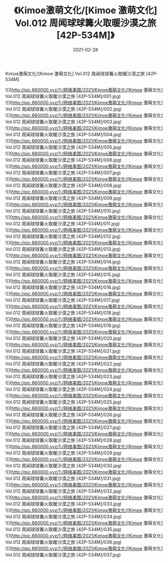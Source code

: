 ﻿---
layout: post
title:  《Kimoe激萌文化/[Kimoe 激萌文化] Vol.012 周闻球球篝火取暖沙漠之旅 [42P-534M]》
date:   2021-02-28
img: http://pic.660000.xyz/1:/网络美图/2021/Kimoe激萌文化/[Kimoe 激萌文化] Vol.012 周闻球球篝火取暖沙漠之旅 [42P-534M]/000.jpg
categories: [美女, 清纯, 唯美]
---

Kimoe激萌文化/[Kimoe 激萌文化] Vol.012 周闻球球篝火取暖沙漠之旅 [42P-534M]

 ![](http://pic.660000.xyz/1:/网络美图/2021/Kimoe激萌文化/[Kimoe 激萌文化] Vol.012 周闻球球篝火取暖沙漠之旅 [42P-534M]/001.jpg) <br>![](http://pic.660000.xyz/1:/网络美图/2021/Kimoe激萌文化/[Kimoe 激萌文化] Vol.012 周闻球球篝火取暖沙漠之旅 [42P-534M]/002.jpg) <br>![](http://pic.660000.xyz/1:/网络美图/2021/Kimoe激萌文化/[Kimoe 激萌文化] Vol.012 周闻球球篝火取暖沙漠之旅 [42P-534M]/003.jpg) <br>![](http://pic.660000.xyz/1:/网络美图/2021/Kimoe激萌文化/[Kimoe 激萌文化] Vol.012 周闻球球篝火取暖沙漠之旅 [42P-534M]/004.jpg) <br>![](http://pic.660000.xyz/1:/网络美图/2021/Kimoe激萌文化/[Kimoe 激萌文化] Vol.012 周闻球球篝火取暖沙漠之旅 [42P-534M]/005.jpg) <br>![](http://pic.660000.xyz/1:/网络美图/2021/Kimoe激萌文化/[Kimoe 激萌文化] Vol.012 周闻球球篝火取暖沙漠之旅 [42P-534M]/006.jpg) <br>![](http://pic.660000.xyz/1:/网络美图/2021/Kimoe激萌文化/[Kimoe 激萌文化] Vol.012 周闻球球篝火取暖沙漠之旅 [42P-534M]/007.jpg) <br>![](http://pic.660000.xyz/1:/网络美图/2021/Kimoe激萌文化/[Kimoe 激萌文化] Vol.012 周闻球球篝火取暖沙漠之旅 [42P-534M]/008.jpg) <br>![](http://pic.660000.xyz/1:/网络美图/2021/Kimoe激萌文化/[Kimoe 激萌文化] Vol.012 周闻球球篝火取暖沙漠之旅 [42P-534M]/009.jpg) <br>![](http://pic.660000.xyz/1:/网络美图/2021/Kimoe激萌文化/[Kimoe 激萌文化] Vol.012 周闻球球篝火取暖沙漠之旅 [42P-534M]/010.jpg) <br>![](http://pic.660000.xyz/1:/网络美图/2021/Kimoe激萌文化/[Kimoe 激萌文化] Vol.012 周闻球球篝火取暖沙漠之旅 [42P-534M]/011.jpg) <br>![](http://pic.660000.xyz/1:/网络美图/2021/Kimoe激萌文化/[Kimoe 激萌文化] Vol.012 周闻球球篝火取暖沙漠之旅 [42P-534M]/012.jpg) <br>![](http://pic.660000.xyz/1:/网络美图/2021/Kimoe激萌文化/[Kimoe 激萌文化] Vol.012 周闻球球篝火取暖沙漠之旅 [42P-534M]/013.jpg) <br>![](http://pic.660000.xyz/1:/网络美图/2021/Kimoe激萌文化/[Kimoe 激萌文化] Vol.012 周闻球球篝火取暖沙漠之旅 [42P-534M]/014.jpg) <br>![](http://pic.660000.xyz/1:/网络美图/2021/Kimoe激萌文化/[Kimoe 激萌文化] Vol.012 周闻球球篝火取暖沙漠之旅 [42P-534M]/015.jpg) <br>![](http://pic.660000.xyz/1:/网络美图/2021/Kimoe激萌文化/[Kimoe 激萌文化] Vol.012 周闻球球篝火取暖沙漠之旅 [42P-534M]/016.jpg) <br>![](http://pic.660000.xyz/1:/网络美图/2021/Kimoe激萌文化/[Kimoe 激萌文化] Vol.012 周闻球球篝火取暖沙漠之旅 [42P-534M]/017.jpg) <br>![](http://pic.660000.xyz/1:/网络美图/2021/Kimoe激萌文化/[Kimoe 激萌文化] Vol.012 周闻球球篝火取暖沙漠之旅 [42P-534M]/018.jpg) <br>![](http://pic.660000.xyz/1:/网络美图/2021/Kimoe激萌文化/[Kimoe 激萌文化] Vol.012 周闻球球篝火取暖沙漠之旅 [42P-534M]/019.jpg) <br>![](http://pic.660000.xyz/1:/网络美图/2021/Kimoe激萌文化/[Kimoe 激萌文化] Vol.012 周闻球球篝火取暖沙漠之旅 [42P-534M]/020.jpg) <br>![](http://pic.660000.xyz/1:/网络美图/2021/Kimoe激萌文化/[Kimoe 激萌文化] Vol.012 周闻球球篝火取暖沙漠之旅 [42P-534M]/021.jpg) <br>![](http://pic.660000.xyz/1:/网络美图/2021/Kimoe激萌文化/[Kimoe 激萌文化] Vol.012 周闻球球篝火取暖沙漠之旅 [42P-534M]/022.jpg) <br>![](http://pic.660000.xyz/1:/网络美图/2021/Kimoe激萌文化/[Kimoe 激萌文化] Vol.012 周闻球球篝火取暖沙漠之旅 [42P-534M]/023.jpg) <br>![](http://pic.660000.xyz/1:/网络美图/2021/Kimoe激萌文化/[Kimoe 激萌文化] Vol.012 周闻球球篝火取暖沙漠之旅 [42P-534M]/024.jpg) <br>![](http://pic.660000.xyz/1:/网络美图/2021/Kimoe激萌文化/[Kimoe 激萌文化] Vol.012 周闻球球篝火取暖沙漠之旅 [42P-534M]/025.jpg) <br>![](http://pic.660000.xyz/1:/网络美图/2021/Kimoe激萌文化/[Kimoe 激萌文化] Vol.012 周闻球球篝火取暖沙漠之旅 [42P-534M]/026.jpg) <br>![](http://pic.660000.xyz/1:/网络美图/2021/Kimoe激萌文化/[Kimoe 激萌文化] Vol.012 周闻球球篝火取暖沙漠之旅 [42P-534M]/027.jpg) <br>![](http://pic.660000.xyz/1:/网络美图/2021/Kimoe激萌文化/[Kimoe 激萌文化] Vol.012 周闻球球篝火取暖沙漠之旅 [42P-534M]/028.jpg) <br>![](http://pic.660000.xyz/1:/网络美图/2021/Kimoe激萌文化/[Kimoe 激萌文化] Vol.012 周闻球球篝火取暖沙漠之旅 [42P-534M]/029.jpg) <br>![](http://pic.660000.xyz/1:/网络美图/2021/Kimoe激萌文化/[Kimoe 激萌文化] Vol.012 周闻球球篝火取暖沙漠之旅 [42P-534M]/030.jpg) <br>![](http://pic.660000.xyz/1:/网络美图/2021/Kimoe激萌文化/[Kimoe 激萌文化] Vol.012 周闻球球篝火取暖沙漠之旅 [42P-534M]/031.jpg) <br>![](http://pic.660000.xyz/1:/网络美图/2021/Kimoe激萌文化/[Kimoe 激萌文化] Vol.012 周闻球球篝火取暖沙漠之旅 [42P-534M]/032.jpg) <br>![](http://pic.660000.xyz/1:/网络美图/2021/Kimoe激萌文化/[Kimoe 激萌文化] Vol.012 周闻球球篝火取暖沙漠之旅 [42P-534M]/033.jpg) <br>![](http://pic.660000.xyz/1:/网络美图/2021/Kimoe激萌文化/[Kimoe 激萌文化] Vol.012 周闻球球篝火取暖沙漠之旅 [42P-534M]/034.jpg) <br>![](http://pic.660000.xyz/1:/网络美图/2021/Kimoe激萌文化/[Kimoe 激萌文化] Vol.012 周闻球球篝火取暖沙漠之旅 [42P-534M]/035.jpg) <br>![](http://pic.660000.xyz/1:/网络美图/2021/Kimoe激萌文化/[Kimoe 激萌文化] Vol.012 周闻球球篝火取暖沙漠之旅 [42P-534M]/036.jpg) <br>![](http://pic.660000.xyz/1:/网络美图/2021/Kimoe激萌文化/[Kimoe 激萌文化] Vol.012 周闻球球篝火取暖沙漠之旅 [42P-534M]/037.jpg) <br>